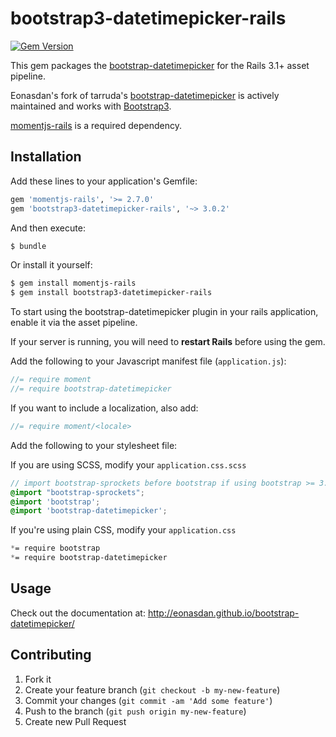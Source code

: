 # bootstrap3-datetimepicker-rails

[![Gem Version](https://badge.fury.io/rb/bootstrap3-datetimepicker-rails.png)](http://badge.fury.io/rb/bootstrap3-datetimepicker-rails)

This gem packages the [bootstrap-datetimepicker](https://github.com/Eonasdan/bootstrap-datetimepicker) for the Rails 3.1+ asset pipeline.

Eonasdan's fork of tarruda's [bootstrap-datetimepicker](https://github.com/tarruda/bootstrap-datetimepicker) is
actively maintained and works with [Bootstrap3](http://getbootstrap.com).

[momentjs-rails](https://github.com/derekprior/momentjs-rails) is a required dependency.

## Installation

Add these lines to your application's Gemfile:
```ruby
gem 'momentjs-rails', '>= 2.7.0'
gem 'bootstrap3-datetimepicker-rails', '~> 3.0.2'
```

And then execute:
```bash
$ bundle
```

Or install it yourself:
```bash
$ gem install momentjs-rails
$ gem install bootstrap3-datetimepicker-rails
```

To start using the bootstrap-datetimepicker plugin in your rails application, enable it via the asset pipeline.

If your server is running, you will need to **restart Rails** before using the gem.

Add the following to your Javascript manifest file (`application.js`):
```js
//= require moment
//= require bootstrap-datetimepicker
```

If you want to include a localization, also add:
```js
//= require moment/<locale>
```

Add the following to your stylesheet file:

If you are using SCSS, modify your `application.css.scss`
```scss
// import bootstrap-sprockets before bootstrap if using bootstrap >= 3.2
@import "bootstrap-sprockets";
@import 'bootstrap';
@import 'bootstrap-datetimepicker';
```

If you're using plain CSS, modify your `application.css`
```css
*= require bootstrap
*= require bootstrap-datetimepicker
```

## Usage

Check out the documentation at: http://eonasdan.github.io/bootstrap-datetimepicker/

## Contributing

1. Fork it
2. Create your feature branch (`git checkout -b my-new-feature`)
3. Commit your changes (`git commit -am 'Add some feature'`)
4. Push to the branch (`git push origin my-new-feature`)
5. Create new Pull Request
